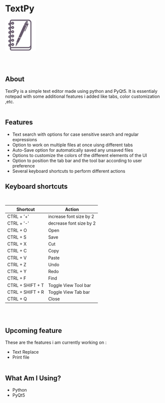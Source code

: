 # TextPy

<img src = "icon.png" width = "100" height = "100"/>

<br><br>




## About 

TextPy is a simple text editor made using python and PyQt5. It is essentialy notepad with some additional features i added like tabs, color customization ,etc.
<br><br>

## Features 

- Text search with options for case sensitive search and regular expressions
- Option to work on multiple files at once uisng different tabs
- Auto-Save option for automatically saved any unsaved files
- Options to customize the colors of the different elements of the UI
- Option to position the tab bar and the tool bar according to user preference
- Several keyboard shortcuts to perform different actions

## Keyboard shortcuts 
<br>

|Shortcut          | Action                  |
|------------------|-------------------------|
| CTRL + '+'       | increase font size by 2 |
| CTRL + '-'       | decrease font size by 2 |
| CTRL + O         | Open                    |
| CTRL + S         | Save                    |
| CTRL + X         | Cut                     |
| CTRL + C         | Copy                    |
| CTRL + V         | Paste                   |
| CTRL + Z         | Undo                    |
| CTRL + Y         | Redo                    |
| CTRL + F         | Find                    |
| CTRL + SHIFT + T | Toggle View Tool bar    |
| CTRL + SHIFT + R | Toggle View Tab bar     |
| CTRL + Q         | Close                   |

<br><br>

## Upcoming feature 
These are the features i am currently working on :

- Text Replace
- Print file
<br><br>

## What Am I Using?

- Python
- PyQt5 




